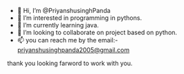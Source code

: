 - 👋 Hi, I’m @PriyanshusinghPanda
- 👀 I’m interested in programming in pythons.
- 🌱 I’m currently learning java.
- 💞️ I’m looking to collaborate on project based on python.
- 📫 you can reach me by the email:- priyanshusinghpanda2005@gmail.com





thank you 
looking farword to work with you.
